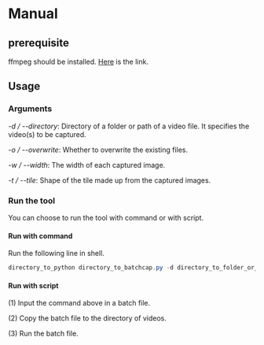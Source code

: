 # Manual

## prerequisite

ffmpeg should be installed. [Here](https://ffmpeg.org/download.html) is the link.

## Usage

### Arguments

*-d / --directory*: Directory of a folder or path of a video file. It specifies the video(s) to be captured.

*-o / --overwrite*: Whether to overwrite the existing files.

*-w / --width*: The width of each captured image.

*-t / --tile*: Shape of the tile made up from the captured images.

### Run the tool

You can choose to run the tool with command or with script.

#### Run with command

Run the following line in shell.

```powershell
directory_to_python directory_to_batchcap.py -d directory_to_folder_or_file" -o true -w 360 -t 3x3
```

#### Run with script

(1) Input the command above in a batch file.

(2) Copy the batch file to the directory of videos.

(3) Run the batch file.
